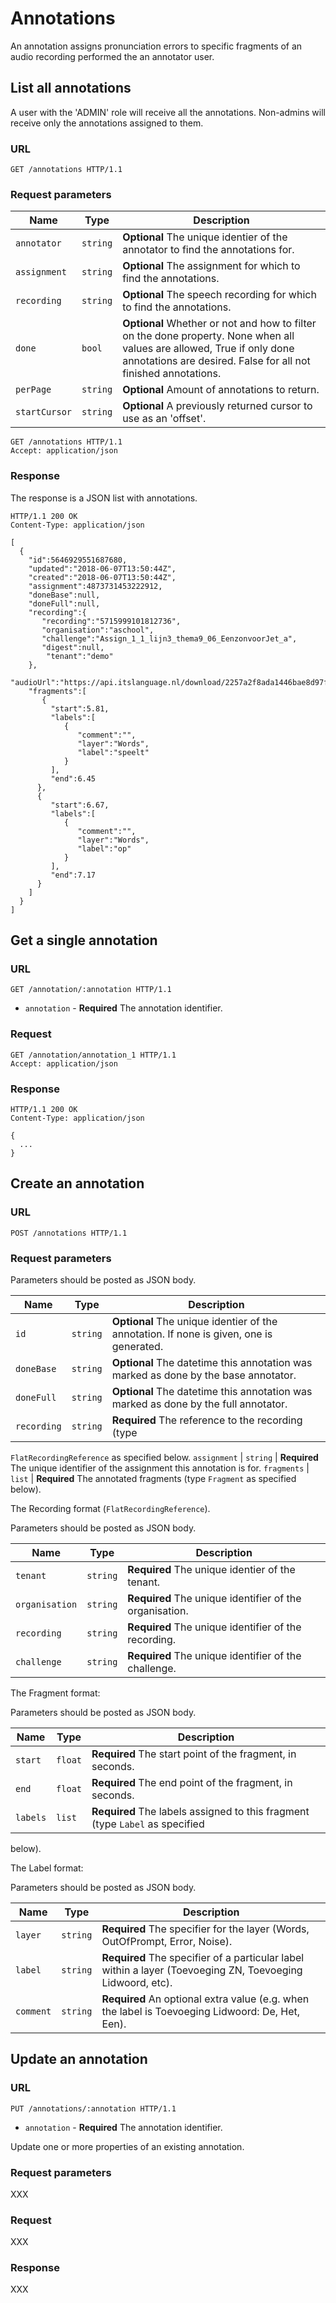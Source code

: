 # Annotations

An annotation assigns pronunciation errors to specific fragments of an audio recording performed the
an annotator user.

## List all annotations

A user with the 'ADMIN' role will receive all the annotations.
Non-admins will receive only the annotations assigned to them.

### URL

```http
GET /annotations HTTP/1.1
```

### Request parameters

Name          | Type     | Description
--------------|----------|------------
`annotator`   | `string` | **Optional** The unique identier of the annotator to find the annotations for.
`assignment`  | `string` | **Optional** The assignment for which to find the annotations.
`recording`   | `string` | **Optional** The speech recording for which to find the annotations.
`done`        | `bool`   | **Optional** Whether or not and how to filter on the done property. None when all values are allowed, True if only done annotations are desired. False for all not finished annotations.
`perPage`     | `string` | **Optional** Amount of annotations to return.
`startCursor` | `string` | **Optional** A previously returned cursor to use as an 'offset'.

```http
GET /annotations HTTP/1.1
Accept: application/json
```

### Response

The response is a JSON list with annotations.

```http
HTTP/1.1 200 OK
Content-Type: application/json

[
  {
    "id":5646929551687680,
    "updated":"2018-06-07T13:50:44Z",
    "created":"2018-06-07T13:50:44Z",
    "assignment":4873731453222912,
    "doneBase":null,
    "doneFull":null,
    "recording":{
       "recording":"5715999101812736",
       "organisation":"aschool",
       "challenge":"Assign_1_1_lijn3_thema9_06_EenzonvoorJet_a",
       "digest":null,
        "tenant":"demo"
    },
    "audioUrl":"https://api.itslanguage.nl/download/2257a2f8ada1446bae8d97f591169de9",
    "fragments":[
       {
         "start":5.81,
         "labels":[
            {
               "comment":"",
               "layer":"Words",
               "label":"speelt"
            }
         ],
         "end":6.45
      },
      {
         "start":6.67,
         "labels":[
            {
               "comment":"",
               "layer":"Words",
               "label":"op"
            }
         ],
         "end":7.17
      }
    ]
  }
]
```


## Get a single annotation

### URL

```http
GET /annotation/:annotation HTTP/1.1
```

* `annotation` - **Required** The annotation identifier.

### Request

```http
GET /annotation/annotation_1 HTTP/1.1
Accept: application/json
```

### Response

```http
HTTP/1.1 200 OK
Content-Type: application/json

{
  ...
}
```


## Create an annotation

### URL

```http
POST /annotations HTTP/1.1
```

### Request parameters

Parameters should be posted as JSON body.

Name             | Type     | Description
-----------------|----------|------------
`id`             | `string` | **Optional** The unique identier of the annotation. If none is given, one is generated.
`doneBase`       | `string` | **Optional** The datetime this annotation was marked as done by the base annotator.
`doneFull`       | `string` | **Optional** The datetime this annotation was marked as done by the full annotator.
`recording`      | `string` | **Required** The reference to the recording (type
`FlatRecordingReference` as specified below.
`assignment`     | `string` | **Required** The unique identifier of the assignment this annotation
is for.
`fragments`      | `list`   | **Required** The annotated fragments (type `Fragment` as specified below).

The Recording format (`FlatRecordingReference`).

Parameters should be posted as JSON body.

Name             | Type     | Description
-----------------|----------|------------
`tenant`         | `string` | **Required** The unique identier of the tenant.
`organisation`   | `string` | **Required** The unique identifier of the organisation.
`recording`      | `string` | **Required** The unique identifier of the recording.
`challenge`      | `string` | **Required** The unique identifier of the challenge.


The Fragment format:

Parameters should be posted as JSON body.

Name     | Type    | Description
---------|---------|------------
`start`  | `float` | **Required** The start point of the fragment, in seconds.
`end`    | `float` | **Required** The end point of the fragment, in seconds.
`labels` | `list`  | **Required** The labels assigned to this fragment (type `Label` as specified
below).


The Label format:

Parameters should be posted as JSON body.

Name      | Type     | Description
----------|----------|------------
`layer`   | `string` | **Required** The specifier for the layer (Words, OutOfPrompt, Error, Noise).
`label`   | `string` | **Required** The specifier of a particular label within a layer (Toevoeging ZN, Toevoeging Lidwoord, etc).
`comment` | `string` | **Required** An optional extra value (e.g. when the label is Toevoeging Lidwoord: De, Het, Een).


## Update an annotation

### URL

```http
PUT /annotations/:annotation HTTP/1.1
```

* `annotation` - **Required** The annotation identifier.

Update one or more properties of an existing annotation.

### Request parameters

XXX


### Request

XXX

### Response

XXX
